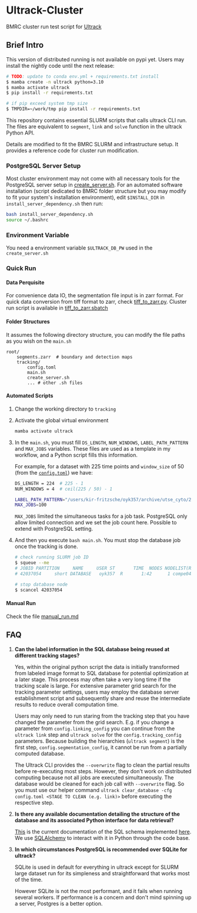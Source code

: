 # Ultrack-Cluster
BMRC cluster run test script for [Ultrack](https://github.com/royerlab/ultrack)

## Brief Intro

This version of distributed running is not available on pypi yet. Users may install the nightly code until the next release: 

```bash
# TODO: update to conda env.yml + requirements.txt install
$ mamba create -n ultrack python=3.10
$ mamba activate ultrack
$ pip install -r requirements.txt

# if pip exceed system tmp size
$ TMPDIR=~/work/tmp pip install -r requirements.txt
```

This repository contains essential SLURM scripts that calls ultrack CLI run. The files are equivalent to `segment`, `link` and `solve` function in the ultrack Python API.

Details are modified to fit the BMRC SLURM and infrastructure setup. It provides a reference code for cluster run modification.

### PostgreSQL Server Setup
Most cluster environment may not come with all necessary tools for the PostgreSQL server setup in [create_server.sh](./tracking/create_server.sh). For an automated software installation (script dedicated to BMRC folder structure but you may modify to fit your system's installation environment), edit `$INSTALL_DIR` in `install_server_dependency.sh` then run:
```bash
bash install_server_dependency.sh
source ~/.bashrc
```

### Environment Variable
You need a environment variable `$ULTRACK_DB_PW` used in the `create_server.sh`

### Quick Run
#### Data Perquisite
For convenience data IO, the segmentation file input is in zarr format. For quick data conversion from tiff format to zarr, check [tiff_to_zarr.py](./preprocess/tiff_to_zarr.py). Cluster run script is available in [tiff_to_zarr.sbatch](./preprocess/tiff_to_zarr.sbatch)

#### Folder Structures
It assumes the following directory structure, you can modify the file paths as you wish on the `main.sh`

```
root/
    segments.zarr  # boundary and detection maps
    tracking/
        config.toml
        main.sh
        create_server.sh
        ... # other .sh files
```

#### Automated Scripts
1. Change the working directory to `tracking`
2. Activate the global virtual environment
    ```bash
    mamba activate ultrack
    ```
2. In the `main.sh`, you must fill `DS_LENGTH`, `NUM_WINDOWS`, `LABEL_PATH_PATTERN` and `MAX_JOBS` variables. These files are used as a template in my workflow, and a Python script fills this information.

    For example, for a dataset with 225 time points and `window_size` of 50 (from the [`config.toml`](./tracking/config.toml)) we have:

    ``` bash
    DS_LENGTH = 224  # 225 - 1
    NUM_WINDOWS = 4  # ceil(225 / 50) - 1

    LABEL_PATH_PATTERN="/users/kir-fritzsche/oyk357/archive/utse_cyto/2023_10_17_Nyeso1HCT116_1G4CD8_icam_FR10s_0p1mlperh/roi/register_denoise_gamma_channel_merged_masks/tcell/*.tif"
    MAX_JOBS=100
    ```

    `MAX_JOBS` limited the simultaneous tasks for a job task. PostgreSQL only allow limited connection and we set the job count here. Possible to extend with PostgreSQL setting.
    
4. And then you execute `bash main.sh`. You must stop the database job once the tracking is done.
    ```bash
    # check running SLURM job ID
    $ squeue --me 
    # JOBID PARTITION     NAME     USER ST       TIME  NODES NODELIST(REASON)
    # 42037054     short DATABASE   oyk357  R       1:42      1 compe042

    # stop database node
    $ scancel 42037054
    ```

#### Manual Run
Check the file [manual_run.md](./manual_run.md)

## FAQ
1. **Can the label information in the SQL database being reused at different tracking stages?**

    Yes, within the original python script the data is initially transformed from labeled image format to SQL database for potential optimization at a later stage. This process may often take a very long time if the tracking scale is large. For extensive parameter grid search for the tracking parameter settings, users may employ the database server establishment script and subsequently share and reuse the intermediate results to reduce overall computation time.

    Users may only need to run staring from the tracking step that you have changed the parameter from the grid search. E.g. if you change a parameter from `config.linking_config` you can continue from the `ultrack link` step and `ultrack solve` for the `config.tracking_config` parameters. Because building the hierarchies (`ultrack segment`) is the first step, `config.segmentation_config`, it cannot be run from a partially computed database.

    The Ultrack CLI provides the `--overwrite` flag to clean the partial results before re-executing most steps. However, they don't work on distributed computing because not all jobs are executed simultaneously. The database would be cleaned for each job call with `--overwrite` flag. So you must use our helper command `ultrack clear_database -cfg config.toml <STAGE TO CLEAN (e.g. link)>` before executing the respective step.

2. **Is there any available documentation detailing the structure of the database and its associated Python interface for data retrieval?**
    
    [This](https://github.com/royerlab/ultrack/blob/main/ultrack/core/README.md) is the current documentation of the SQL schema implemented [here](https://github.com/royerlab/ultrack/blob/main/ultrack/core/database.py). We use [SQLAlchemy](https://www.sqlalchemy.org/) to interact with it in Python through the code base.

3. **In which circumstances PostgreSQL is recommended over SQLite for ultrack?**
    
    SQLite is used in default for everything in ultrack except for SLURM large dataset run for its simpleness and straightforward that works most of the time.

    However SQLite is not the most performant, and it fails when running several workers. If performance is a concern and don't mind spinning up a server, Postgres is a better option.